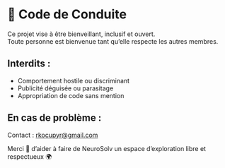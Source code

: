 # 🌈 Code de Conduite

Ce projet vise à être bienveillant, inclusif et ouvert.  
Toute personne est bienvenue tant qu’elle respecte les autres membres.

## Interdits :
- Comportement hostile ou discriminant
- Publicité déguisée ou parasitage
- Appropriation de code sans mention

## En cas de problème :
Contact : rkocupyr@gmail.com

Merci 🙏 d’aider à faire de NeuroSolv un espace d’exploration libre et respectueux 🌍
